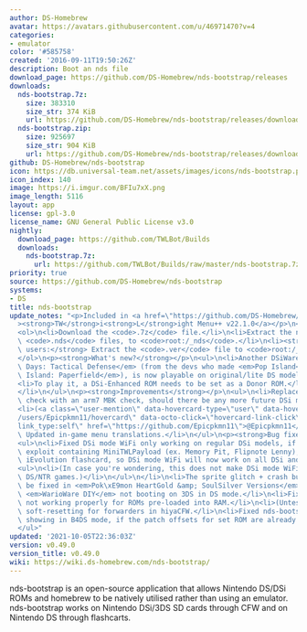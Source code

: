 ```yaml
---
author: DS-Homebrew
avatar: https://avatars.githubusercontent.com/u/46971470?v=4
categories:
- emulator
color: '#585758'
created: '2016-09-11T19:50:26Z'
description: Boot an nds file
download_page: https://github.com/DS-Homebrew/nds-bootstrap/releases
downloads:
  nds-bootstrap.7z:
    size: 383310
    size_str: 374 KiB
    url: https://github.com/DS-Homebrew/nds-bootstrap/releases/download/v0.49.0/nds-bootstrap.7z
  nds-bootstrap.zip:
    size: 925697
    size_str: 904 KiB
    url: https://github.com/DS-Homebrew/nds-bootstrap/releases/download/v0.49.0/nds-bootstrap.zip
github: DS-Homebrew/nds-bootstrap
icon: https://db.universal-team.net/assets/images/icons/nds-bootstrap.png
icon_index: 140
image: https://i.imgur.com/BFIu7xX.png
image_length: 5116
layout: app
license: gpl-3.0
license_name: GNU General Public License v3.0
nightly:
  download_page: https://github.com/TWLBot/Builds
  downloads:
    nds-bootstrap.7z:
      url: https://github.com/TWLBot/Builds/raw/master/nds-bootstrap.7z
priority: true
source: https://github.com/DS-Homebrew/nds-bootstrap
systems:
- DS
title: nds-bootstrap
update_notes: "<p>Included in <a href=\"https://github.com/DS-Homebrew/TWiLightMenu/releases/tag/v22.1.0\"\
  ><strong>TW</strong>i<strong>L</strong>ight Menu++ v22.1.0</a></p>\n<p>Instructions:</p>\n\
  <ol>\n<li>Download the <code>.7z</code> file.</li>\n<li>Extract the nds-bootstrap\
  \ <code>.nds</code> files, to <code>root:/_nds</code>.</li>\n<li><strong>TWLMenu++\
  \ users:</strong> Extract the <code>.ver</code> file to <code>root:/_nds/TWiLightMenu</code>.</li>\n\
  </ol>\n<p><strong>What's new?</strong></p>\n<ul>\n<li>Another DSiWare title, <em>Glory\
  \ Days: Tactical Defense</em> (from the devs who made <em>Pop Island</em> and <em>Pop\
  \ Island: Paperfield</em>), is now playable on original/lite DS models!\n<ul>\n\
  <li>To play it, a DSi-Enhanced ROM needs to be set as a Donor ROM.</li>\n</ul>\n\
  </li>\n</ul>\n<p><strong>Improvements</strong></p>\n<ul>\n<li>Replaced CycloDSi\
  \ check with an arm7 MBK check, should there be any more future DSi mode flashcards.</li>\n\
  <li>(<a class=\"user-mention\" data-hovercard-type=\"user\" data-hovercard-url=\"\
  /users/Epicpkmn11/hovercard\" data-octo-click=\"hovercard-link-click\" data-octo-dimensions=\"\
  link_type:self\" href=\"https://github.com/Epicpkmn11\">@Epicpkmn11</a> and various)\
  \ Updated in-game menu translations.</li>\n</ul>\n<p><strong>Bug fixes</strong></p>\n\
  <ul>\n<li>Fixed DSi mode WiFi only working on regular DSi models, if using a DSiWare\
  \ exploit containing MiniTWLPayload (ex. Memory Pit, Flipnote Lenny), or a CycloDS\
  \ iEvolution flashcard, so DSi mode WiFi will now work on all DSi and 3DS models!\n\
  <ul>\n<li>(In case you're wondering, this does not make DSi mode WiFi work in original\
  \ DS/NTR games.)</li>\n</ul>\n</li>\n<li>The sprite glitch + crash bug should now\
  \ be fixed in <em>Pok\xE9mon HeartGold &amp; SoulSilver Versions</em>!</li>\n<li>Fixed\
  \ <em>WarioWare DIY</em> not booting on 3DS in DS mode.</li>\n<li>Fixed AP-patching\
  \ not working properly for ROMs pre-loaded into RAM.</li>\n<li>(Untested!) Fixed\
  \ soft-resetting for forwarders in hiyaCFW.</li>\n<li>Fixed nds-bootstrap logo always\
  \ showing in B4DS mode, if the patch offsets for set ROM are already cached.</li>\n\
  </ul>"
updated: '2021-10-05T22:36:03Z'
version: v0.49.0
version_title: v0.49.0
wiki: https://wiki.ds-homebrew.com/nds-bootstrap/
---
```

nds-bootstrap is an open-source application that allows Nintendo DS/DSi ROMs and homebrew to be natively utilised rather than using an emulator. nds-bootstrap works on Nintendo DSi/3DS SD cards through CFW and on Nintendo DS through flashcarts.
